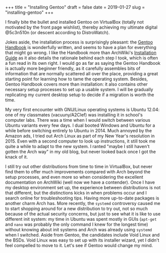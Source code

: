 +++
title = "Installing Gentoo"
draft = false
date = 2019-01-27
slug = "installing-gentoo"
+++

I finally bite the bullet and installed Gentoo on VirtualBox (totally not motivated by the front page wishlist), thereby achieving my ultimate digital @5c3n510n (or descent according to DistroWatch).

Jokes aside, the installation process is surprisingly pleasant: the [Gentoo Handbook](https://wiki.gentoo.org/wiki/Handbook:Main%5FPage) is wonderfully written, and seems to have a plan for everything that might go wrong. I like the Handbook more than ArchWiki's [Installation Guide](https://wiki.archlinux.org/index.php/Installation%5Fguide) as it also details the rationale behind each step I took, which is often a fun read in its own right. I would go as far as saying the Gentoo Handbook is actually more beginner friendly, as it carefully assembles bits of information that are normally scattered all over the place, providing a great starting point for learning how to tame the operating system. Besides, Gentoo Handbook covers more than installation: it also contains other necessary setup processes to set up a usable system. I will be gradually replicating my current desktop setup to decide if a migration is worth the time.

My very first encounter with GNU/Linux operating systems is Ubuntu 12.04: one of my classmates (vacuuny/A2Clef) was installing it in school's computer labs. There was a time when I would switch between various Ubuntu variants every few days. I dual booted Windows and Ubuntu for a while before switching entirely to Ubuntu in 2014. Much annoyed by the Amazon ads, I tried out Arch Linux as part of my New Year's resolution in 2015. Even with a second computer to look up instructions, it still took me quite a while to adapt to the new system. I ranted "maybe I still haven't gotten the Arch way" in my old blog, but never looked back once I got the knack of it.

I still try out other distributions from time to time in VirtualBox, but never find them to offer much improvements compared with Arch beyond the setup processes, and even more so when considering the excellent documentation on ArchWiki (well now we have a contender). Once I have my desktop environment set up, the experience between distributions is not that different, but the distinctions kicks in when problems occur and I search online for troubleshooting tips. Having more up-to-date packages is another charm Arch has. More recently, the `systemd` controversy caused me to start shopping around for a new distribution to try out, not so much because of the actual security concerns, but just to see what it is like to use different init system: my time in Ubuntu was spent mostly in GUIs (`apt-get` and `nano` was probably the only command I knew for the longest time) without knowing about init systems and Arch was already using `systemd` when I switched. Aside from Gentoo, the candidates include Void Linux and the BSDs. Void Linux was easy to set up with its installer wizard, yet I didn't feel compelled to move to it. Let's see if Gentoo would change my mind.
